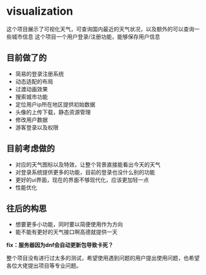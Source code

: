 # visualization
这个项目展示了可视化天气，可查询国内最近的天气状况，以及额外的可以查询一些城市信息
这个项目一个用户登录/注册功能，能够保存用户信息

## 目前做了的
- 简易的登录注册系统
- 动态适配的布局
- 过渡动画效果
- 搜索城市功能
- 定位用户ip所在地区提供初始数据
- 头像的上传下载，静态资源管理
- 修改用户数据
- 游客登录以及权限

## 目前考虑做的
- 对应的天气图标以及特效，让整个背景直接能看出今天的天气
- 对登录系统提供更多的功能，目前的登录也没什么别的功能
- 更好的ui界面，现在的界面不够现代化，应该更加轻一点
- 性能优化
  
## 往后的构思
- 想要更多小功能，同时要以简便使用作为方向
- 能不能有更好的天气接口啊高德就提供一天

**fix：服务器因为dnf会自动更新包导致卡死？**

整个项目没有进行过太多的测试，希望使用遇到问题的用户提出使用问题，也希望各位大佬提出项目等专业问题。

